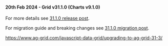 #### 20th Feb 2024 - Grid v31.1.0 (Charts v9.1.0)

For more details see [31.1.0 release post](https://blog.ag-grid.com/whats-new-in-ag-grid-31-1/).

For migration guide and breaking changes see [31.1.0 migration post](https://www.ag-grid.com/javascript-data-grid/upgrading-to-ag-grid-31-1/).

https://www.ag-grid.com/javascript-data-grid/upgrading-to-ag-grid-31-3/

